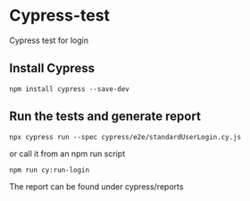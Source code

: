 # Cypress-test
Cypress test for login

## Install Cypress
```
npm install cypress --save-dev
```

## Run the tests and generate report
```
npx cypress run --spec cypress/e2e/standardUserLogin.cy.js
```
or call it from an npm run script
```
npm run cy:run-login
```
The report can be found under cypress/reports
